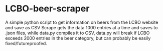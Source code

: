 # LCBO-beer-scraper
A simple python script to get information on beers from the LCBO website and save as CSV
Scrape gets the data 1000 entries at a time and saves to .json files, while data.py compiles it to CSV, data.py will break if LCBO exceeds 2000 entries in the beer category, but can probably be easily fixed/futureproofed.
